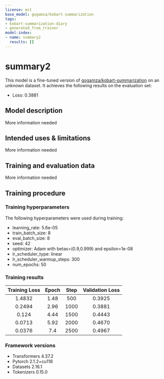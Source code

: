 ```yaml
---
license: mit
base_model: gogamza/kobart-summarization
tags:
- kobart-summarization-diary
- generated_from_trainer
model-index:
- name: summary2
  results: []
---
```


<!-- This model card has been generated automatically according to the information the Trainer had access to. You
should probably proofread and complete it, then remove this comment. -->

# summary2

This model is a fine-tuned version of [gogamza/kobart-summarization](https://huggingface.co/gogamza/kobart-summarization) on an unknown dataset.
It achieves the following results on the evaluation set:
- Loss: 0.3881

## Model description

More information needed

## Intended uses & limitations

More information needed

## Training and evaluation data

More information needed

## Training procedure

### Training hyperparameters

The following hyperparameters were used during training:
- learning_rate: 5.6e-05
- train_batch_size: 8
- eval_batch_size: 8
- seed: 42
- optimizer: Adam with betas=(0.9,0.999) and epsilon=1e-08
- lr_scheduler_type: linear
- lr_scheduler_warmup_steps: 300
- num_epochs: 50

### Training results

| Training Loss | Epoch | Step | Validation Loss |
|:-------------:|:-----:|:----:|:---------------:|
| 1.4832        | 1.48  | 500  | 0.3925          |
| 0.2494        | 2.96  | 1000 | 0.3881          |
| 0.124         | 4.44  | 1500 | 0.4443          |
| 0.0713        | 5.92  | 2000 | 0.4670          |
| 0.0376        | 7.4   | 2500 | 0.4967          |


### Framework versions

- Transformers 4.37.2
- Pytorch 2.1.2+cu118
- Datasets 2.16.1
- Tokenizers 0.15.0
